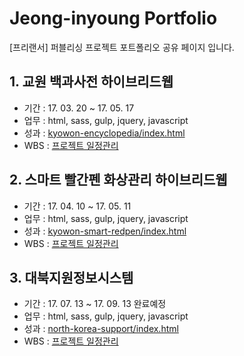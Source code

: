 # Jeong-inyoung Portfolio
[프리랜서] 퍼블리싱 프로젝트 포트폴리오 공유 페이지 입니다.


## 1. 교원 백과사전 하이브리드웹
- 기간 : 17. 03. 20 ~ 17. 05. 17
- 업무 : html, sass, gulp, jquery, javascript
- 성과 : [kyowon-encyclopedia/index.html](https://designens.github.io/kyowon-encyclopedia/index.html)
- WBS : [프로젝트 일정관리](https://goo.gl/aKepDb)

## 2. 스마트 빨간펜 화상관리 하이브리드웹
- 기간 : 17. 04. 10 ~ 17. 05. 11
- 업무 : html, sass, gulp, jquery, javascript
- 성과 : [kyowon-smart-redpen/index.html](https://designens.github.io/kyowon-smart-redpen/index.html)
- WBS : [프로젝트 일정관리](https://goo.gl/sqWnvM)

## 3. 대북지원정보시스템
- 기간 : 17. 07. 13 ~ 17. 09. 13 완료예정
- 업무 : html, sass, gulp, jquery, javascript
- 성과 : [north-korea-support/index.html](https://designens.github.io/north-korea-support/index.html)
- WBS : [프로젝트 일정관리](https://goo.gl/JuVLNp)
